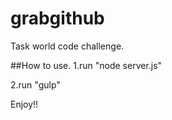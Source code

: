 # grabgithub
Task world code challenge.

##How to use.
1.run "node server.js"

2.run "gulp"

Enjoy!!

